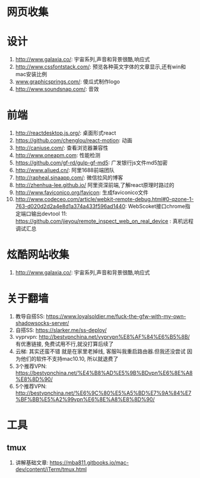 # 网页收集

# 设计

1. http://www.galaxia.co/: 宇宙系列,声音和背景很酷,响应式
2. http://www.cssfontstack.com/: 预览各种英文字体的文章显示,还有win和mac安装比例
3. www.graphicsprings.com/: 傻瓜式制作logo
4. http://www.soundsnap.com/: 音效

# 前端

1. http://reactdesktop.js.org/: 桌面形式react
2. https://github.com/chenglou/react-motion: 动画
3. http://caniuse.com/: 查看浏览器兼容性
4. http://www.oneapm.com: 性能检测
5. https://github.com/gf-rd/gulp-gf-md5: 广发银行js文件md5加密
6. http://www.aliued.cn/: 阿里1688前端团队
7. http://rapheal.sinaapp.com/: 微信拉风的博客
8. http://zhenhua-lee.github.io/ 阿里资深前端,了解react原理时路过的
9. http://www.faviconico.org/favicon: 生成faviconico文件
10. http://www.codeceo.com/article/webkit-remote-debug.html#0-qzone-1-763-d020d2d2a4e8d1a374a433f596ad1440: WebScoket接口chrome指定端口输出devtool
11: https://github.com/jieyou/remote_inspect_web_on_real_device : 真机远程调试汇总

# 炫酷网站收集

1. http://www.galaxia.co/: 宇宙系列,声音和背景很酷,响应式

# 关于翻墙

1. 教导自搭SS: https://www.loyalsoldier.me/fuck-the-gfw-with-my-own-shadowsocks-server/
2. 自搭SS: https://slarker.me/ss-deploy/
3. vyprvpn: http://bestvpnchina.net/vyprvpn%E8%AF%84%E6%B5%8B/ 有优惠链接, 免费试用不行,就没打算后续了 
4. 云梯: 其实还蛮不错 就是在家里老掉线, 客服叫我重启路由器.但我还没尝试 因为他们的软件不支持mac10.10, 所以就退费了
5. 3个推荐VPN: https://bestvpnchina.net/%E4%B8%AD%E5%9B%BDvpn%E6%8E%A8%E8%8D%90/
6. 5个推荐VPN: http://bestvpnchina.net/%E6%9C%80%E5%A5%BD%E7%9A%84%E7%BF%BB%E5%A2%99vpn%E6%8E%A8%E8%8D%90/

# 工具

## tmux

1. 讲解基础文章: https://mba811.gitbooks.io/mac-dev/content/iTerm/tmux.html
